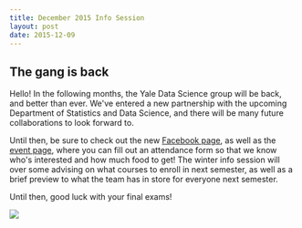 ```yaml
---
title: December 2015 Info Session
layout: post
date: 2015-12-09
---
```


## The gang is back

Hello! In the following months, the Yale Data Science group will be back, and better than ever. We've entered
a new partnership with the upcoming Department of Statistics and Data Science, and there will be many
future collaborations to look forward to.

Until then, be sure to check out the new [Facebook page](https://facebook.com/YaleDataScience), as well as
the [event page](https://www.facebook.com/events/524410961054701/), where you can fill out an attendance form so that we know who's interested and how much food to get! The winter info session will over some advising on
what courses to enroll in next semester, as well as a brief preview to what the team has in store for everyone
next semester.

Until then, good luck with your final exams!

[<img src="goo.gl/3oN6OY">](https://www.facebook.com/events/524410961054701/)

